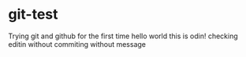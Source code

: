 # git-test
Trying git and github  for the first time
hello world this is odin!
checking editin without commiting without message
